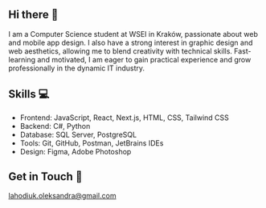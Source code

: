 ## Hi there 👋

I am a Computer Science student at WSEI in Kraków, passionate about web and mobile app design. I also have a strong interest in graphic design and web aesthetics, allowing me to blend creativity with technical skills. Fast-learning and motivated, I am eager to gain practical experience and grow professionally in the dynamic IT industry.

## Skills 💻

- Frontend: JavaScript, React, Next.js, HTML, CSS, Tailwind CSS
- Backend: C#, Python
- Database: SQL Server, PostgreSQL 
- Tools: Git, GitHub, Postman, JetBrains IDEs 
- Design: Figma, Adobe Photoshop

## Get in Touch 📮

lahodiuk.oleksandra@gmail.com
